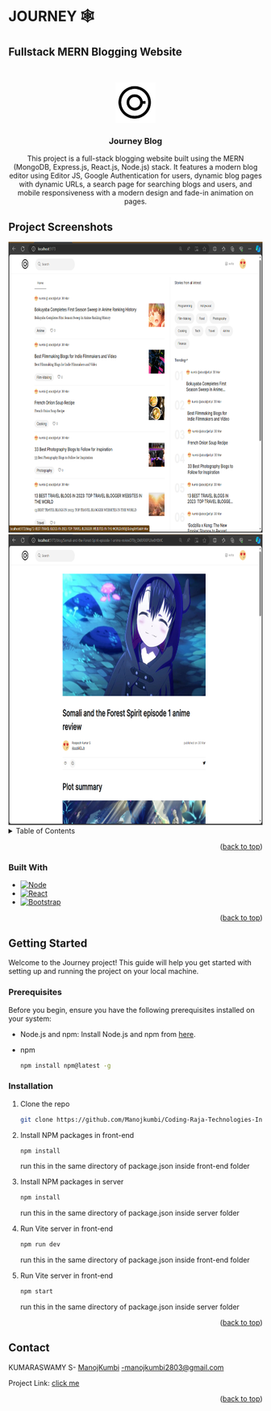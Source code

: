 # JOURNEY 🕸

## Fullstack MERN Blogging Website

<a name="readme-top"></a>
<br />
<div align="center">
  <a href="https://github.com/Manojkumbi/journey">
    <img src="logo.png" alt="Logo" width="80" height="80">
  </a>

<h3 align="center">Journey Blog</h3>

  <p align="center">
   This project is a full-stack blogging website built using the MERN (MongoDB, Express.js, React.js, Node.js) stack. It features a modern blog editor using Editor JS, Google Authentication for users, dynamic blog pages with dynamic URLs, a search page for searching blogs and users, and mobile responsiveness with a modern design and fade-in animation on pages.
  </p>
</div>

## Project Screenshots

  <img src="Screenshot1.png" alt="Logo" width="1024" height="576">

<img src="Screenshot.png" alt="Logo" width="1024" height="576">

<!-- TABLE OF CONTENTS -->
<details>
  <summary>Table of Contents</summary>
  <ol>
    <li>
        <a href="#built-with">Built With</a>
    </li>
    <li>
      <a href="#getting-started">Getting Started</a>
      <ul>
        <li><a href="#prerequisites">Prerequisites</a></li>
        <li><a href="#installation">Installation</a></li>
      </ul>
    </li>
    <li><a href="#usage">Usage</a></li>
    <li><a href="#roadmap">Roadmap</a></li>
    <li><a href="#contact">Contact</a></li>
  </ol>
</details>


<p align="right">(<a href="#readme-top">back to top</a>)</p>



### Built With

* [![Node][Next.js]][Next-url]
* [![React][React.js]][React-url]
* [![Bootstrap][Bootstrap.com]][Bootstrap-url]

<p align="right">(<a href="#readme-top">back to top</a>)</p>



<!-- GETTING STARTED -->
## Getting Started

Welcome to the Journey project! This guide will help you get started with setting up and running the project on your local machine.


### Prerequisites

Before you begin, ensure you have the following prerequisites installed on your system:
- Node.js and npm: Install Node.js and npm from [here](https://nodejs.org/).

* npm
  ```sh
  npm install npm@latest -g
  ```

### Installation

1. Clone the repo
   ```sh
   git clone https://github.com/Manojkumbi/Coding-Raja-Technologies-Internship
   ```
2. Install NPM packages in front-end
   ```sh
   npm install
   ```
   run this in the same directory of package.json inside front-end folder
   
4. Install NPM packages in server
   ```sh
   npm install
   ```
    run this in the same directory of package.json inside server folder
   
6. Run Vite server in front-end
   ```sh
   npm run dev
   ```
   run this in the same directory of package.json inside front-end folder
   
7. Run Vite server in front-end
   ```sh
   npm start
   ```
   run this in the same directory of package.json inside server folder
   
<p align="right">(<a href="#readme-top">back to top</a>)</p>


<!-- CONTACT -->
## Contact

KUMARASWAMY S- [ManojKumbi](https://twitter.com/Manojkumbi) -manojkumbi2803@gmail.com

Project Link: [click me](https://github.com/Manojkumbi/journey)

<p align="right">(<a href="#readme-top">back to top</a>)</p>


[product-screenshot]: https://github.com/Manojkumbi/JOURNEY-/tree/aeca6e829f76276bd75487d518b40e3feeab4357/images/screenshot1.png
[product-screenshot]: https://github.com/Manojkumbi/JOURNEY-/tree/aeca6e829f76276bd75487d518b40e3feeab4357/images/screenshot.png
[Next.js]: https://img.shields.io/badge/Nodejs-20232A?style=for-the-badge&logo=nodejs&logoColor=61DAFB
[Next-url]:https://nodejs.org/
[React.js]: https://img.shields.io/badge/React-20232A?style=for-the-badge&logo=react&logoColor=61DAFB
[React-url]: https://reactjs.org/
[Bootstrap.com]: https://img.shields.io/badge/Bootstrap-563D7C?style=for-the-badge&logo=bootstrap&logoColor=white
[Bootstrap-url]: https://getbootstrap.com
